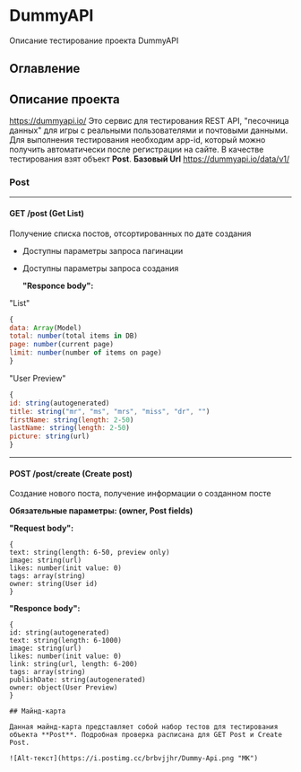 # DummyAPI

Описание тестирование проекта DummyAPI
## Оглавление

## Описание проекта

https://dummyapi.io/ Это сервис для тестирования REST API, "песочница данных" для игры с реальными пользователями и почтовыми данными. Для выполнения тестирования необходим app-id, который можно получить автоматически после регистрации на сайте. В качестве тестирования взят объект **Post**.
**Базовый Url** https://dummyapi.io/data/v1/
 
### Post
---
#### GET /post (Get List)
Получение списка постов, отсортированных по дате создания
- Доступны параметры запроса пагинации
- Доступны параметры запроса создания

  **"Responce body":**
  
 "List"
  ```Javascript
  {
data: Array(Model)
total: number(total items in DB)
page: number(current page)
limit: number(number of items on page)
}
```
"User Preview"

  ```Javascript
{
id: string(autogenerated)
title: string("mr", "ms", "mrs", "miss", "dr", "")
firstName: string(length: 2-50)
lastName: string(length: 2-50)
picture: string(url)
}
```
---

#### POST /post/create (Create post)
Создание нового поста, получение информации о созданном посте

**Обязательные параметры: (owner, Post fields)**

**"Request body":**
```Jacascript
{
text: string(length: 6-50, preview only)
image: string(url)
likes: number(init value: 0)
tags: array(string)
owner: string(User id)
}
```

**"Responce body":**
```Jacascript
{
id: string(autogenerated)
text: string(length: 6-1000)
image: string(url)
likes: number(init value: 0)
link: string(url, length: 6-200)
tags: array(string)
publishDate: string(autogenerated)
owner: object(User Preview)
}

## Майнд-карта

Данная майнд-карта представляет собой набор тестов для тестирования объекта **Post**. Подробная проверка расписана для GET Post и Create Post.

![Alt-текст](https://i.postimg.cc/brbvjjhr/Dummy-Api.png "МК")


  
